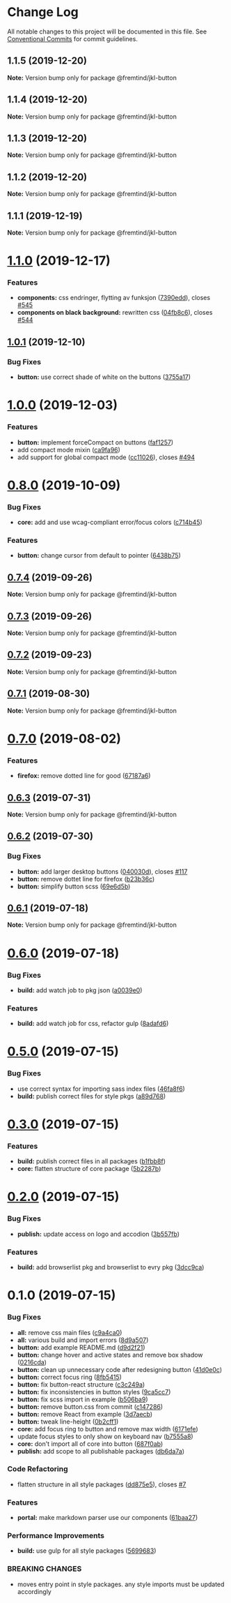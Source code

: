 # Change Log

All notable changes to this project will be documented in this file.
See [Conventional Commits](https://conventionalcommits.org) for commit guidelines.

## 1.1.5 (2019-12-20)

**Note:** Version bump only for package @fremtind/jkl-button





## 1.1.4 (2019-12-20)

**Note:** Version bump only for package @fremtind/jkl-button





## 1.1.3 (2019-12-20)

**Note:** Version bump only for package @fremtind/jkl-button





## 1.1.2 (2019-12-20)

**Note:** Version bump only for package @fremtind/jkl-button

## 1.1.1 (2019-12-19)

**Note:** Version bump only for package @fremtind/jkl-button

# [1.1.0](https://github.com/fremtind/jokul/compare/@fremtind/jkl-button@1.0.1...@fremtind/jkl-button@1.1.0) (2019-12-17)

### Features

-   **components:** css endringer, flytting av funksjon ([7390edd](https://github.com/fremtind/jokul/commit/7390eddfadd941a0465267afba35a81ca446f438)), closes [#545](https://github.com/fremtind/jokul/issues/545)
-   **components on black background:** rewritten css ([04fb8c6](https://github.com/fremtind/jokul/commit/04fb8c62aecfb2aa2141687d561d36cf5893dd04)), closes [#544](https://github.com/fremtind/jokul/issues/544)

## [1.0.1](https://github.com/fremtind/jokul/compare/@fremtind/jkl-button@1.0.0...@fremtind/jkl-button@1.0.1) (2019-12-10)

### Bug Fixes

-   **button:** use correct shade of white on the buttons ([3755a17](https://github.com/fremtind/jokul/commit/3755a1728051b29cab03af9b94163d4d1fb1bcf5))

# [1.0.0](https://github.com/fremtind/jokul/compare/@fremtind/jkl-button@0.8.0...@fremtind/jkl-button@1.0.0) (2019-12-03)

### Features

-   **button:** implement forceCompact on buttons ([faf1257](https://github.com/fremtind/jokul/commit/faf1257b731d1d48bccea7d2caf76f929b9689c6))
-   add compact mode mixin ([ca9fa96](https://github.com/fremtind/jokul/commit/ca9fa96b7de2be50646af0cb444206c3eebcfc4a))
-   add support for global compact mode ([cc11026](https://github.com/fremtind/jokul/commit/cc11026207dfef2a0b3b074b88e071783d2820fd)), closes [#494](https://github.com/fremtind/jokul/issues/494)

# [0.8.0](https://github.com/fremtind/jokul/compare/@fremtind/jkl-button@0.7.4...@fremtind/jkl-button@0.8.0) (2019-10-09)

### Bug Fixes

-   **core:** add and use wcag-compliant error/focus colors ([c714b45](https://github.com/fremtind/jokul/commit/c714b45))

### Features

-   **button:** change cursor from default to pointer ([6438b75](https://github.com/fremtind/jokul/commit/6438b75))

## [0.7.4](https://github.com/fremtind/jokul/compare/@fremtind/jkl-button@0.7.3...@fremtind/jkl-button@0.7.4) (2019-09-26)

**Note:** Version bump only for package @fremtind/jkl-button

## [0.7.3](https://github.com/fremtind/jokul/compare/@fremtind/jkl-button@0.7.2...@fremtind/jkl-button@0.7.3) (2019-09-26)

**Note:** Version bump only for package @fremtind/jkl-button

## [0.7.2](https://github.com/fremtind/jokul/compare/@fremtind/jkl-button@0.7.1...@fremtind/jkl-button@0.7.2) (2019-09-23)

**Note:** Version bump only for package @fremtind/jkl-button

## [0.7.1](https://github.com/fremtind/jokul/compare/@fremtind/jkl-button@0.7.0...@fremtind/jkl-button@0.7.1) (2019-08-30)

**Note:** Version bump only for package @fremtind/jkl-button

# [0.7.0](https://github.com/fremtind/jokul/compare/@fremtind/jkl-button@0.6.3...@fremtind/jkl-button@0.7.0) (2019-08-02)

### Features

-   **firefox:** remove dotted line for good ([67187a6](https://github.com/fremtind/jokul/commit/67187a6))

## [0.6.3](https://github.com/fremtind/jokul/compare/@fremtind/jkl-button@0.6.2...@fremtind/jkl-button@0.6.3) (2019-07-31)

**Note:** Version bump only for package @fremtind/jkl-button

## [0.6.2](https://github.com/fremtind/jokul/compare/@fremtind/jkl-button@0.6.1...@fremtind/jkl-button@0.6.2) (2019-07-30)

### Bug Fixes

-   **button:** add larger desktop buttons ([040030d](https://github.com/fremtind/jokul/commit/040030d)), closes [#117](https://github.com/fremtind/jokul/issues/117)
-   **button:** remove dottet line for firefox ([b23b36c](https://github.com/fremtind/jokul/commit/b23b36c))
-   **button:** simplify button scss ([69e6d5b](https://github.com/fremtind/jokul/commit/69e6d5b))

## [0.6.1](https://github.com/fremtind/jokul/compare/@fremtind/jkl-button@0.6.0...@fremtind/jkl-button@0.6.1) (2019-07-18)

**Note:** Version bump only for package @fremtind/jkl-button

# [0.6.0](https://github.com/fremtind/jokul/compare/@fremtind/jkl-button@0.5.0...@fremtind/jkl-button@0.6.0) (2019-07-18)

### Bug Fixes

-   **build:** add watch job to pkg json ([a0039e0](https://github.com/fremtind/jokul/commit/a0039e0))

### Features

-   **build:** add watch job for css, refactor gulp ([8adafd6](https://github.com/fremtind/jokul/commit/8adafd6))

# [0.5.0](https://github.com/fremtind/jokul/compare/@fremtind/jkl-button@0.3.0...@fremtind/jkl-button@0.5.0) (2019-07-15)

### Bug Fixes

-   use correct syntax for importing sass index files ([46fa8f6](https://github.com/fremtind/jokul/commit/46fa8f6))
-   **build:** publish correct files for style pkgs ([a89d768](https://github.com/fremtind/jokul/commit/a89d768))

# [0.3.0](https://github.com/fremtind/jokul/compare/@fremtind/jkl-button@0.2.0...@fremtind/jkl-button@0.3.0) (2019-07-15)

### Features

-   **build:** publish correct files in all packages ([b1fbb8f](https://github.com/fremtind/jokul/commit/b1fbb8f))
-   **core:** flatten structure of core package ([5b2287b](https://github.com/fremtind/jokul/commit/5b2287b))

# [0.2.0](https://github.com/fremtind/jokul/compare/@fremtind/jkl-button@0.1.0...@fremtind/jkl-button@0.2.0) (2019-07-15)

### Bug Fixes

-   **publish:** update access on logo and accodion ([3b557fb](https://github.com/fremtind/jokul/commit/3b557fb))

### Features

-   **build:** add browserlist pkg and browserlist to evry pkg ([3dcc9ca](https://github.com/fremtind/jokul/commit/3dcc9ca))

# 0.1.0 (2019-07-15)

### Bug Fixes

-   **all:** remove css main files ([c9a4ca0](https://github.com/fremtind/jokul/commit/c9a4ca0))
-   **all:** various build and import errors ([8d9a507](https://github.com/fremtind/jokul/commit/8d9a507))
-   **button:** add example README.md ([d9d2f21](https://github.com/fremtind/jokul/commit/d9d2f21))
-   **button:** change hover and active states and remove box shadow ([0216cda](https://github.com/fremtind/jokul/commit/0216cda))
-   **button:** clean up unnecessary code after redesigning button ([41d0e0c](https://github.com/fremtind/jokul/commit/41d0e0c))
-   **button:** correct focus ring ([8fb5415](https://github.com/fremtind/jokul/commit/8fb5415))
-   **button:** fix button-react structure ([c3c249a](https://github.com/fremtind/jokul/commit/c3c249a))
-   **button:** fix inconsistencies in button styles ([9ca5cc7](https://github.com/fremtind/jokul/commit/9ca5cc7))
-   **button:** fix scss import in example ([b506ba9](https://github.com/fremtind/jokul/commit/b506ba9))
-   **button:** remove button.css from commit ([c147286](https://github.com/fremtind/jokul/commit/c147286))
-   **button:** remove React from example ([3d7aecb](https://github.com/fremtind/jokul/commit/3d7aecb))
-   **button:** tweak line-height ([0b2cff1](https://github.com/fremtind/jokul/commit/0b2cff1))
-   **core:** add focus ring to button and remove max width ([6171efe](https://github.com/fremtind/jokul/commit/6171efe))
-   update focus styles to only show on keyboard nav ([b7555a8](https://github.com/fremtind/jokul/commit/b7555a8))
-   **core:** don't import all of core into button ([687f0ab](https://github.com/fremtind/jokul/commit/687f0ab))
-   **publish:** add scope to all publishable packages ([db6da7a](https://github.com/fremtind/jokul/commit/db6da7a))

### Code Refactoring

-   flatten structure in all style packages ([dd875e5](https://github.com/fremtind/jokul/commit/dd875e5)), closes [#7](https://github.com/fremtind/jokul/issues/7)

### Features

-   **portal:** make markdown parser use our components ([61baa27](https://github.com/fremtind/jokul/commit/61baa27))

### Performance Improvements

-   **build:** use gulp for all style packages ([5699683](https://github.com/fremtind/jokul/commit/5699683))

### BREAKING CHANGES

-   moves entry point in style packages. any style imports must be updated accordingly

